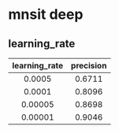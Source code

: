 # mnsit deep

## learning_rate

|learning_rate	|precision  |
|:-------------:|:---------:|
|0.0005		|0.6711	    |
|0.0001		|0.8096	    |
|0.00005	|0.8698	    |
|0.00001	|0.9046	    |
